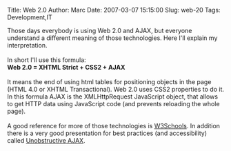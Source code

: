 Title: Web 2.0
Author: Marc
Date: 2007-03-07 15:15:00
Slug: web-20
Tags: Development,IT

Those days everybody is using Web 2.0 and AJAX, but everyone understand a different meaning of those technologies. Here I'll explain my interpretation.<br/><br/>In short I'll use this formula:<br/><span style="font-weight: bold">Web 2.0 = <span class="blsp-spelling-error" id="SPELLING_ERROR_0">XHTML</span> Strict + <span class="blsp-spelling-error" id="SPELLING_ERROR_1">CSS</span>2 + AJAX</span><br/><br/>It means the end of using html tables for positioning objects in the page (HTML 4.0 or <span class="blsp-spelling-error" id="SPELLING_ERROR_2">XHTML</span> Transactional). Web 2.0 uses <span class="blsp-spelling-error" id="SPELLING_ERROR_3">CSS</span>2 properties to do it. In this formula AJAX is the <span class="blsp-spelling-error" id="SPELLING_ERROR_4">XMLHttpRequest</span> JavaScript object, that allows to get HTTP data using JavaScript code (and prevents reloading the whole page).<br/><br/>A good reference for more of those technologies is [W3Schools](http://www.w3schools.com/). In addition there is a very good presentation for best practices (and <span class="blsp-spelling-corrected" id="SPELLING_ERROR_5">accessibility</span>) called [<span class="blsp-spelling-error" id="SPELLING_ERROR_6">Unobstructive</span> AJAX](http://www.thefutureoftheweb.com/talks/2006-10-ajax-experience/slides/).
